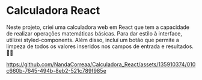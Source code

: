 # Calculadora React

Neste projeto, criei uma calculadora web em React que tem a capacidade de realizar operações matemáticas básicas. 
Para dar estilo à interface, utilizei styled-components. 
Além disso, incluí um botão que permite a limpeza de todos os valores inseridos nos campos de entrada e resultados. 👩‍💻



https://github.com/NandaCorreaa/Calculadora_React/assets/135910374/010c660b-7645-494b-8eb2-521c789f985e

